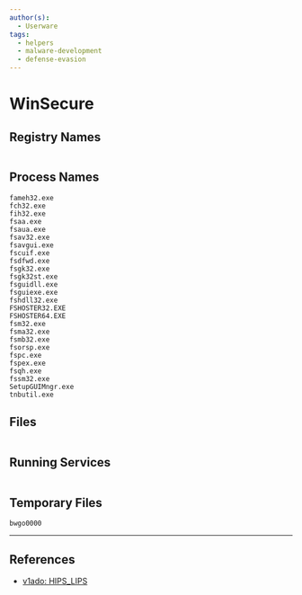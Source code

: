 ```yaml
---
author(s):
  - Userware
tags:
  - helpers
  - malware-development
  - defense-evasion
---
```

# WinSecure

## Registry Names

```

```

## Process Names

```
fameh32.exe
fch32.exe
fih32.exe
fsaa.exe
fsaua.exe
fsav32.exe
fsavgui.exe
fscuif.exe
fsdfwd.exe
fsgk32.exe
fsgk32st.exe
fsguidll.exe
fsguiexe.exe
fshdll32.exe
FSHOSTER32.EXE
FSHOSTER64.EXE
fsm32.exe
fsma32.exe
fsmb32.exe
fsorsp.exe
fspc.exe
fspex.exe
fsqh.exe
fssm32.exe
SetupGUIMngr.exe
tnbutil.exe
```

## Files

```

```

## Running Services

```

```

## Temporary Files

```
bwgo0000
```

---
## References

- [v1ado: HIPS_LIPS](https://github.com/v1ado/HIPS_LIPS)